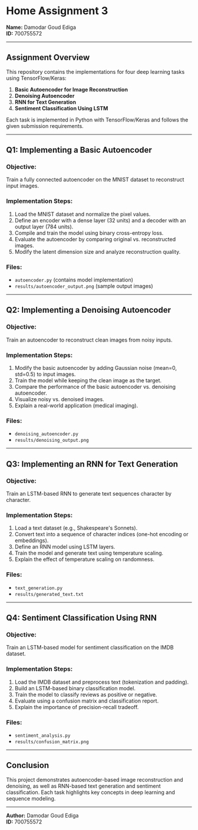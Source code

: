 # Home Assignment 3

**Name:** Damodar Goud Ediga  
**ID:** 700755572  

---

## Assignment Overview
This repository contains the implementations for four deep learning tasks using TensorFlow/Keras:
1. **Basic Autoencoder for Image Reconstruction**
2. **Denoising Autoencoder**
3. **RNN for Text Generation**
4. **Sentiment Classification Using LSTM**

Each task is implemented in Python with TensorFlow/Keras and follows the given submission requirements.

---

## Q1: Implementing a Basic Autoencoder
### **Objective:**
Train a fully connected autoencoder on the MNIST dataset to reconstruct input images.

### **Implementation Steps:**
1. Load the MNIST dataset and normalize the pixel values.
2. Define an encoder with a dense layer (32 units) and a decoder with an output layer (784 units).
3. Compile and train the model using binary cross-entropy loss.
4. Evaluate the autoencoder by comparing original vs. reconstructed images.
5. Modify the latent dimension size and analyze reconstruction quality.

### **Files:**
- `autoencoder.py` (contains model implementation)
- `results/autoencoder_output.png` (sample output images)

---

## Q2: Implementing a Denoising Autoencoder
### **Objective:**
Train an autoencoder to reconstruct clean images from noisy inputs.

### **Implementation Steps:**
1. Modify the basic autoencoder by adding Gaussian noise (mean=0, std=0.5) to input images.
2. Train the model while keeping the clean image as the target.
3. Compare the performance of the basic autoencoder vs. denoising autoencoder.
4. Visualize noisy vs. denoised images.
5. Explain a real-world application (medical imaging).

### **Files:**
- `denoising_autoencoder.py`
- `results/denoising_output.png`

---

## Q3: Implementing an RNN for Text Generation
### **Objective:**
Train an LSTM-based RNN to generate text sequences character by character.

### **Implementation Steps:**
1. Load a text dataset (e.g., Shakespeare's Sonnets).
2. Convert text into a sequence of character indices (one-hot encoding or embeddings).
3. Define an RNN model using LSTM layers.
4. Train the model and generate text using temperature scaling.
5. Explain the effect of temperature scaling on randomness.

### **Files:**
- `text_generation.py`
- `results/generated_text.txt`

---

## Q4: Sentiment Classification Using RNN
### **Objective:**
Train an LSTM-based model for sentiment classification on the IMDB dataset.

### **Implementation Steps:**
1. Load the IMDB dataset and preprocess text (tokenization and padding).
2. Build an LSTM-based binary classification model.
3. Train the model to classify reviews as positive or negative.
4. Evaluate using a confusion matrix and classification report.
5. Explain the importance of precision-recall tradeoff.

### **Files:**
- `sentiment_analysis.py`
- `results/confusion_matrix.png`

---

## Conclusion
This project demonstrates autoencoder-based image reconstruction and denoising, as well as RNN-based text generation and sentiment classification. Each task highlights key concepts in deep learning and sequence modeling.

---

**Author:** Damodar Goud Ediga  
**ID:** 700755572


